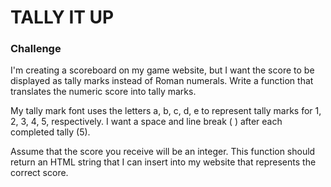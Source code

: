 # TALLY IT UP

### Challenge


I'm creating a scoreboard on my game website, but I want the score to be displayed as tally marks instead of Roman numerals. Write a function that translates the numeric score into tally marks.

My tally mark font uses the letters a, b, c, d, e to represent tally marks for 1, 2, 3, 4, 5, respectively. I want a space and line break (
) after each completed tally (5).

Assume that the score you receive will be an integer. This function should return an HTML string that I can insert into my website that represents the correct score.
